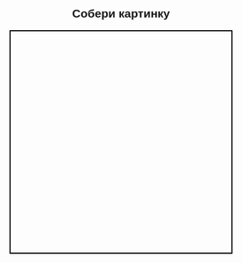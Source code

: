 <!DOCTYPE html>
<html lang="ru">
<head>
  <meta charset="UTF-8">
  <title>Пазл: Собери картинку</title>
  <style>
    body {
      font-family: sans-serif;
      text-align: center;
      margin-top: 20px;
    }
    #board {
      width: 400px;
      height: 400px;
      margin: auto;
      display: flex;
      flex-wrap: wrap;
      border: 2px solid #000;
    }
    .piece {
      width: 200px;
      height: 200px;
      box-sizing: border-box;
      border: 1px solid #999;
      background-image: url('https://sun9-3.userapi.com/impg/vxBZgckQyhFhpkX7V5FQvNmz-2fpaWGDwrWfNg/3Zn9PEFnrn4.jpg?size=350x604&quality=96&sign=1b4adada310abcfa40aff68029028b3c&type=album');
      background-size: 400px 400px;
      background-repeat: no-repeat;
    }
  </style>
</head>
<body>
  <h2>Собери картинку</h2>
  <div id="board"></div>

  <script>
    const board = document.getElementById('board');

    // координаты частей картинки
    const positions = [
      '0px 0px',
      '-200px 0px',
      '0px -200px',
      '-200px -200px'
    ];

    // создаём и перемешиваем части
    const shuffled = positions.sort(() => Math.random() - 0.5);
    shuffled.forEach((pos, i) => {
      const div = document.createElement('div');
      div.className = 'piece';
      div.style.backgroundPosition = pos;
      div.draggable = true;
      div.dataset.position = pos;
      board.appendChild(div);
    });

    let dragged;

    board.addEventListener('dragstart', e => {
      dragged = e.target;
    });

    board.addEventListener('dragover', e => {
      e.preventDefault();
    });

    board.addEventListener('drop', e => {
      if (e.target.className === 'piece' && e.target !== dragged) {
        // обмен позициями
        const temp = dragged.style.backgroundPosition;
        dragged.style.backgroundPosition = e.target.style.backgroundPosition;
        e.target.style.backgroundPosition = temp;
      }
    });
  </script>
</body>
</html>

